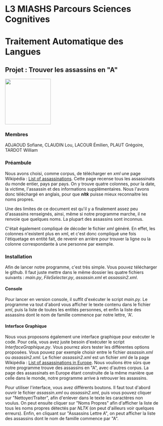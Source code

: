 # L3 MIASHS Parcours Sciences Cognitives
# Traitement Automatique des Langues
## Projet : Trouver les assassins en "A"

<img src="https://pbs.twimg.com/profile_images/1005007318558347264/RUwbCB00_400x400.jpg" height=150px>

### Membres
ADJAOUD Sofiane, CLAUDIN Lou, LACOUR Émilien, PLAUT Grégoire, TARDOT William

### Préambule
Nous avons choisi, comme corpus, de télécharger en <i>xml</i> une page Wikipédia : <a href="https://en.wikipedia.org/wiki/List_of_assassinations">List of assassinations</a>. Cette page recense tous les assassinats du monde entier, pays par pays. On y trouve quatre colonnes, pour la date, la victime, l'assassin et des informations supplémentaires. Nous l'avons donc téléchargé en anglais, pour que <b><i>nltk</i></b> puisse mieux reconnaitre les noms propres.

Une des limites de ce document est qu'il y a finalement assez peu d'assassins renseignés, ainsi, même si notre programme marche, il ne renvoie que quelques noms. La plupart des assassins sont inconnus.

C'était également compliqué de décoder le fichier <i>xml</i> généré. En effet, les colonnes n'existent plus en xml, et c'est donc compliqué une fois l'étiquetage en entité fait, de revenir en arrière pour trouver la ligne ou la colonne correspondante à une personne par exemple. 

### Installation
Afin de lancer notre programme, c'est très simple. Vous pouvez télécharger le github. Il faut juste mettre dans le même dossier les quatre fichiers suivants : <i>main.py</i>, <i>FileSelecter.py</i>, <i>assassin.xml</i> et <i>assassin2.xml</i>.

#### Console
Pour lancer en version console, il suffit d'exécuter le script <i>main.py</i>. Le programme va tout d'abord vous afficher le texte contenu dans le fichier <i>xml</i>, puis la liste de toutes les entités personnes, et enfin la liste des assassins dont le nom de famille commence par notre lettre, 'A'.

#### Interface Graphique
Nous vous proposons également une interface graphique pour exécuter le code. Pour cela, vous avez juste besoin d'exécuter le script <i>InterfaceGraphique.py</i>. Vous pourrez alors tester les différentes options proposées. Vous pouvez par exemple choisir entre le fichier <i>assassin.xml</i> ou <i>assassin2.xml</i>. Le fichier <i>assassin2.xml</i> est un fichier <i>xml</i> de la page Wikipédia : <a href="https://en.wikipedia.org/wiki/List_of_assassinations_in_Europe">List of assassinations in Europe</a>. Nous voulions être sûrs que notre programme trouve des assassins en "A", avec d'autres corpus. La page des assassinats en Europe étant construite de la même manière que celle dans le monde, notre programme arrive à retrouver les assassins. 

Pour utiliser l'interface, vous avez différents boutons. Il faut tout d'abord ouvrir le fichier <i>assassin.xml</i> ou <i>assassin2.xml</i>, puis vous pouvez cliquer sur "Nettoyer/Traiter", afin d'enlever dans le texte les caractères non voulus. On peut ensuite cliquer sur "Noms Propres" afin d'afficher la liste de tous les noms propres détectés par <i>NLTK</i> (on peut d'ailleurs voir quelques erreurs). Enfin, en cliquant sur "Assassins Lettre A", on peut afficher la liste des assassins dont le nom de famille commence par "A".
